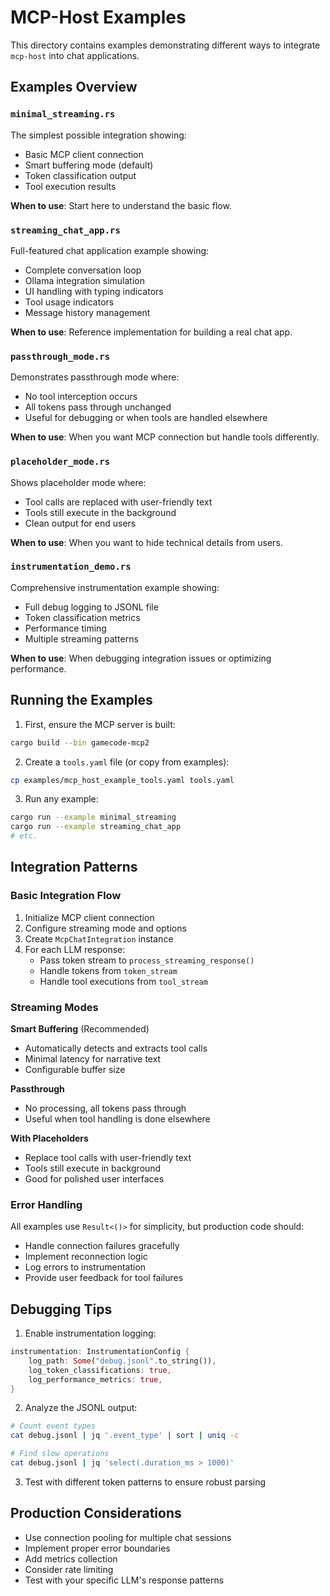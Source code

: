 # MCP-Host Examples

This directory contains examples demonstrating different ways to integrate `mcp-host` into chat applications.

## Examples Overview

### `minimal_streaming.rs`
The simplest possible integration showing:
- Basic MCP client connection
- Smart buffering mode (default)
- Token classification output
- Tool execution results

**When to use**: Start here to understand the basic flow.

### `streaming_chat_app.rs`
Full-featured chat application example showing:
- Complete conversation loop
- Ollama integration simulation
- UI handling with typing indicators
- Tool usage indicators
- Message history management

**When to use**: Reference implementation for building a real chat app.

### `passthrough_mode.rs`
Demonstrates passthrough mode where:
- No tool interception occurs
- All tokens pass through unchanged
- Useful for debugging or when tools are handled elsewhere

**When to use**: When you want MCP connection but handle tools differently.

### `placeholder_mode.rs`
Shows placeholder mode where:
- Tool calls are replaced with user-friendly text
- Tools still execute in the background
- Clean output for end users

**When to use**: When you want to hide technical details from users.

### `instrumentation_demo.rs`
Comprehensive instrumentation example showing:
- Full debug logging to JSONL file
- Token classification metrics
- Performance timing
- Multiple streaming patterns

**When to use**: When debugging integration issues or optimizing performance.

## Running the Examples

1. First, ensure the MCP server is built:
```bash
cargo build --bin gamecode-mcp2
```

2. Create a `tools.yaml` file (or copy from examples):
```bash
cp examples/mcp_host_example_tools.yaml tools.yaml
```

3. Run any example:
```bash
cargo run --example minimal_streaming
cargo run --example streaming_chat_app
# etc.
```

## Integration Patterns

### Basic Integration Flow
1. Initialize MCP client connection
2. Configure streaming mode and options
3. Create `McpChatIntegration` instance
4. For each LLM response:
   - Pass token stream to `process_streaming_response()`
   - Handle tokens from `token_stream`
   - Handle tool executions from `tool_stream`

### Streaming Modes

**Smart Buffering** (Recommended)
- Automatically detects and extracts tool calls
- Minimal latency for narrative text
- Configurable buffer size

**Passthrough**
- No processing, all tokens pass through
- Useful when tool handling is done elsewhere

**With Placeholders**
- Replace tool calls with user-friendly text
- Tools still execute in background
- Good for polished user interfaces

### Error Handling

All examples use `Result<()>` for simplicity, but production code should:
- Handle connection failures gracefully
- Implement reconnection logic
- Log errors to instrumentation
- Provide user feedback for tool failures

## Debugging Tips

1. Enable instrumentation logging:
```rust
instrumentation: InstrumentationConfig {
    log_path: Some("debug.jsonl".to_string()),
    log_token_classifications: true,
    log_performance_metrics: true,
}
```

2. Analyze the JSONL output:
```bash
# Count event types
cat debug.jsonl | jq '.event_type' | sort | uniq -c

# Find slow operations
cat debug.jsonl | jq 'select(.duration_ms > 1000)'
```

3. Test with different token patterns to ensure robust parsing

## Production Considerations

- Use connection pooling for multiple chat sessions
- Implement proper error boundaries
- Add metrics collection
- Consider rate limiting
- Test with your specific LLM's response patterns